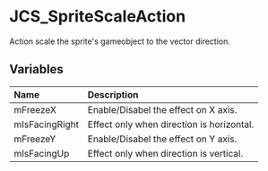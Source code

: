 # JCS_SpriteScaleAction

Action scale the sprite's gameobject to the vector direction.

## Variables

| Name | Description |
|:---|:---|
| mFreezeX | Enable/Disabel the effect on X axis. |
| mIsFacingRight | Effect only when direction is horizontal. |
| mFreezeY | Enable/Disabel the effect on Y axis. |
| mIsFacingUp | Effect only when direction is vertical. |
